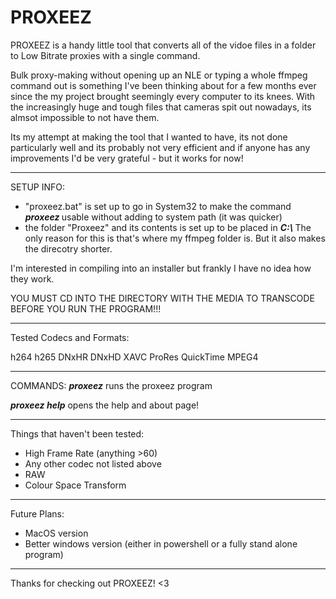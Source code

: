 # PROXEEZ

PROXEEZ is a handy little tool that converts all of the vidoe files in a folder to Low Bitrate proxies with a single command.

Bulk proxy-making without opening up an NLE or typing a whole ffmpeg command out is something I've been thinking about for a few months ever since the my project brought seemingly every computer to its knees. With the increasingly huge and tough files that cameras spit out nowadays, its almsot impossible to not have them.

Its my attempt at making the tool that I wanted to have, its not done particularly well and its probably not very efficient and if anyone has any improvements I'd be very grateful - but it works for now!

----
SETUP INFO: 
- "proxeez.bat" is set up to go in System32 to make the command <b><em> proxeez </em></b> usable without adding to system path (it was quicker)
- the folder "Proxeez" and its contents is set up to be placed in <b><em>C:\ </em></b> The only reason for this is that's where my ffmpeg folder is. But it also makes the direcotry shorter.

I'm interested in compiling into an installer but frankly I have no idea how they work.

YOU MUST CD INTO THE DIRECTORY WITH THE MEDIA TO TRANSCODE BEFORE YOU RUN THE PROGRAM!!!

--------------
Tested Codecs and Formats:

h264 h265 DNxHR DNxHD XAVC ProRes QuickTime MPEG4
  
--------------
COMMANDS:
<em><b>proxeez</em></b> runs the proxeez program

<em><b>proxeez help</em></b> opens the help and about page!

------
Things that haven't been tested:
- High Frame Rate (anything >60)
- Any other codec not listed above
- RAW
- Colour Space Transform

------------
Future Plans:
- MacOS version
- Better windows version (either in powershell or a fully stand alone program)

------
Thanks for checking out PROXEEZ! <3

